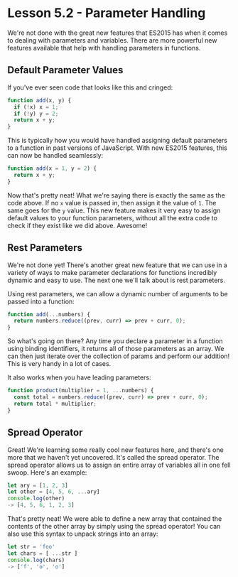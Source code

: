 # Lesson 5.2 - Parameter Handling

We're not done with the great new features that ES2015 has when it comes to dealing with parameters and variables. There are more powerful new features available that help with handling parameters in functions.

## Default Parameter Values

If you've ever seen code that looks like this and cringed:

```js
function add(x, y) {
  if (!x) x = 1;
  if (!y) y = 2;
  return x + y;
}
```

This is typically how you would have handled assigning default parameters to a function in past versions of JavaScript. With new ES2015 features, this can now be handled seamlessly:

```js
function add(x = 1, y = 2) {
  return x + y;
}
```

Now that's pretty neat! What we're saying there is exactly the same as the code above. If no `x` value is passed in, then assign it the value of `1`. The same goes for the `y` value. This new feature makes it very easy to assign default values to your function parameters, without all the extra code to check if they exist like we did above. Awesome!

## Rest Parameters

We're not done yet! There's another great new feature that we can use in a variety of ways to make parameter declarations for functions incredibly dynamic and easy to use. The next one we'll talk about is rest parameters.

Using rest parameters, we can allow a dynamic number of arguments to be passed into a function:

```js
function add(...numbers) {
  return numbers.reduce((prev, curr) => prev + curr, 0);
}
```

So what's going on there? Any time you declare a parameter in a function using binding identifiers, it returns all of those parameters as an array. We can then just iterate over the collection of params and perform our addition! This is very handy in a lot of cases.

It also works when you have leading parameters:

```js
function product(multiplier = 1, ...numbers) {
  const total = numbers.reduce((prev, curr) => prev + curr, 0);
  return total * multiplier;
}
```

## Spread Operator

Great! We're learning some really cool new features here, and there's one more that we haven't yet uncovered. It's called the spread operator. The spread operator allows us to assign an entire array of variables all in one fell swoop. Here's an example:

```js
let ary = [1, 2, 3]
let other = [4, 5, 6, ...ary]
console.log(other)
-> [4, 5, 6, 1, 2, 3]
```

That's pretty neat! We were able to define a new array that contained the contents of the other array by simply using the spread operator! You can also use this syntax to unpack strings into an array:

```js
let str = 'foo'
let chars = [ ...str ]
console.log(chars)
-> ['f', 'o', 'o']
```
